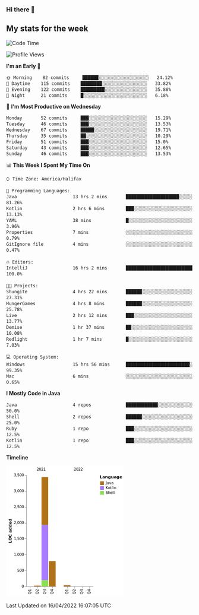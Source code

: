 ### Hi there 👋

## My stats for the week
<!--START_SECTION:waka-->
![Code Time](http://img.shields.io/badge/Code%20Time-181%20hrs%2051%20mins-blue)

![Profile Views](http://img.shields.io/badge/Profile%20Views-0-blue)

**I'm an Early 🐤** 

```text
🌞 Morning    82 commits     ██████░░░░░░░░░░░░░░░░░░░   24.12% 
🌆 Daytime    115 commits    ████████░░░░░░░░░░░░░░░░░   33.82% 
🌃 Evening    122 commits    █████████░░░░░░░░░░░░░░░░   35.88% 
🌙 Night      21 commits     █░░░░░░░░░░░░░░░░░░░░░░░░   6.18%

```
📅 **I'm Most Productive on Wednesday** 

```text
Monday       52 commits     ███░░░░░░░░░░░░░░░░░░░░░░   15.29% 
Tuesday      46 commits     ███░░░░░░░░░░░░░░░░░░░░░░   13.53% 
Wednesday    67 commits     █████░░░░░░░░░░░░░░░░░░░░   19.71% 
Thursday     35 commits     ██░░░░░░░░░░░░░░░░░░░░░░░   10.29% 
Friday       51 commits     ███░░░░░░░░░░░░░░░░░░░░░░   15.0% 
Saturday     43 commits     ███░░░░░░░░░░░░░░░░░░░░░░   12.65% 
Sunday       46 commits     ███░░░░░░░░░░░░░░░░░░░░░░   13.53%

```


📊 **This Week I Spent My Time On** 

```text
⌚︎ Time Zone: America/Halifax

💬 Programming Languages: 
Java                     13 hrs 2 mins       ████████████████████░░░░░   81.26% 
Kotlin                   2 hrs 6 mins        ███░░░░░░░░░░░░░░░░░░░░░░   13.13% 
YAML                     38 mins             █░░░░░░░░░░░░░░░░░░░░░░░░   3.96% 
Properties               7 mins              ░░░░░░░░░░░░░░░░░░░░░░░░░   0.79% 
GitIgnore file           4 mins              ░░░░░░░░░░░░░░░░░░░░░░░░░   0.47%

🔥 Editors: 
IntelliJ                 16 hrs 2 mins       █████████████████████████   100.0%

🐱‍💻 Projects: 
Shungite                 4 hrs 22 mins       ██████░░░░░░░░░░░░░░░░░░░   27.31% 
HungerGames              4 hrs 8 mins        ██████░░░░░░░░░░░░░░░░░░░   25.78% 
Live                     2 hrs 12 mins       ███░░░░░░░░░░░░░░░░░░░░░░   13.77% 
Demise                   1 hr 37 mins        ██░░░░░░░░░░░░░░░░░░░░░░░   10.08% 
Redlight                 1 hr 7 mins         █░░░░░░░░░░░░░░░░░░░░░░░░   7.03%

💻 Operating System: 
Windows                  15 hrs 56 mins      ████████████████████████░   99.35% 
Mac                      6 mins              ░░░░░░░░░░░░░░░░░░░░░░░░░   0.65%

```

**I Mostly Code in Java** 

```text
Java                     4 repos             ████████████░░░░░░░░░░░░░   50.0% 
Shell                    2 repos             ██████░░░░░░░░░░░░░░░░░░░   25.0% 
Ruby                     1 repo              ███░░░░░░░░░░░░░░░░░░░░░░   12.5% 
Kotlin                   1 repo              ███░░░░░░░░░░░░░░░░░░░░░░   12.5%

```


**Timeline**

![Chart not found](https://raw.githubusercontent.com/lyndseyy/lyndseyy/main/charts/bar_graph.png) 


 Last Updated on 16/04/2022 16:07:05 UTC
<!--END_SECTION:waka-->
